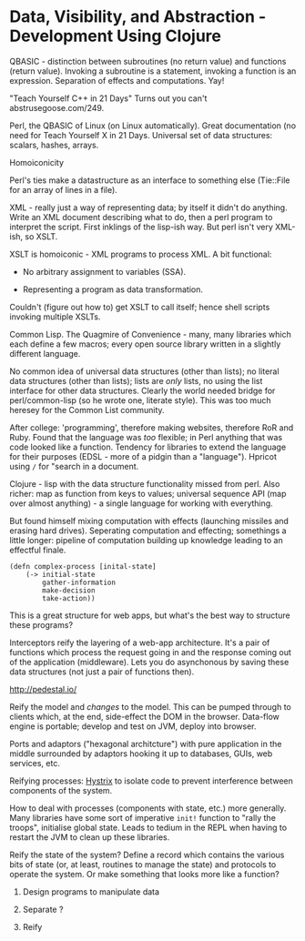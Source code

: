 # Data, Visibility, and Abstraction - Development Using Clojure

QBASIC - distinction between subroutines (no return value) and functions
(return value). Invoking a subroutine is a statement, invoking a function is an
expression. Separation of effects and computations. Yay!

"Teach Yourself C++ in 21 Days" Turns out you can't abstrusegoose.com/249.

Perl, the QBASIC of Linux (on Linux automatically). Great documentation (no
need for Teach Yourself X in 21 Days. Universal set of data structures:
scalars, hashes, arrays.

Homoiconicity

Perl's ties make a datastructure as an interface to something else (Tie::File
for an array of lines in a file).

XML - really just a way of representing data; by itself it didn't do anything.
Write an XML document describing what to do, then a perl program to interpret
the script. First inklings of the lisp-ish way. But perl isn't very XML-ish,
so XSLT.

XSLT is homoiconic - XML programs to process XML. A bit functional:

* No arbitrary assignment to variables (SSA).

* Representing a program as data transformation.

Couldn't (figure out how to) get XSLT to call itself; hence shell scripts
invoking multiple XSLTs.

Common Lisp. The Quagmire of Convenience - many, many libraries which each
define a few macros; every open source library written in a slightly different
language.

No common idea of universal data structures (other than lists); no literal data
structures (other than lists); lists are *only* lists, no using the list
interface for other data structures. Clearly the world needed bridge for
perl/common-lisp (so he wrote one, literate style). This was too much heresey
for the Common List community.

After college: 'programming', therefore making websites, therefore RoR and
Ruby. Found that the language was *too* flexible; in Perl anything that was
code looked like a function. Tendency for libraries to extend the language for
their purposes (EDSL - more of a pidgin than a "language"). Hpricot using `/`
for "search in a document.

Clojure - lisp with the data structure functionality missed from perl. Also
richer: map as function from keys to values; universal sequence API (map over
almost anything) - a single language for working with everything.

But found himself mixing computation with effects (launching missiles and
erasing hard drives). Seperating computation and effecting; somethings a little
longer: pipeline of computation building up knowledge leading to an effectful
finale.

	(defn complex-process [inital-state]
		(-> initial-state
			gather-information
			make-decision
			take-action))

This is a great structure for web apps, but what's the best way to structure
these programs?

Interceptors reify the layering of a web-app architecture. It's a pair of
functions which process the request going in and the response coming out of the
application (middleware). Lets you do asynchonous by saving these data
structures (not just a pair of functions then).

http://pedestal.io/

Reify the model and *changes* to the model. This can be pumped through to
clients which, at the end, side-effect the DOM in the browser. Data-flow
engine is portable; develop and test on JVM, deploy into browser.

Ports and adaptors ("hexagonal architcture") with pure application in the middle
surrounded by adaptors hooking it up to databases, GUIs, web services, etc.

Reifying processes: [Hystrix](http://github.com/Netflix/Hystrix) to isolate code
to prevent interference between components of the system.

How to deal with processes (components with state, etc.) more generally. Many
libraries have some sort of imperative `init!` function to "rally the troops",
initialise global state. Leads to tedium in the REPL when having to restart the
JVM to clean up these libraries.

Reify the state of the system? Define a record which contains the various bits
of state (or, at least, routines to manage the state) and protocols to operate
the system. Or make something that looks more like a function?

1. Design programs to manipulate data

2. Separate ?

3. Reify
